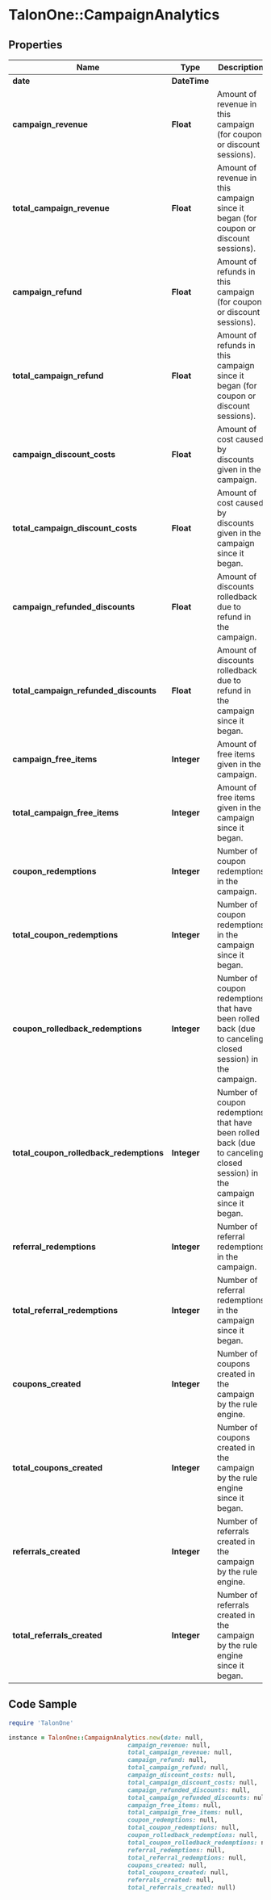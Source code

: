 # TalonOne::CampaignAnalytics

## Properties

Name | Type | Description | Notes
------------ | ------------- | ------------- | -------------
**date** | **DateTime** |  | 
**campaign_revenue** | **Float** | Amount of revenue in this campaign (for coupon or discount sessions). | 
**total_campaign_revenue** | **Float** | Amount of revenue in this campaign since it began (for coupon or discount sessions). | 
**campaign_refund** | **Float** | Amount of refunds in this campaign (for coupon or discount sessions). | 
**total_campaign_refund** | **Float** | Amount of refunds in this campaign since it began (for coupon or discount sessions). | 
**campaign_discount_costs** | **Float** | Amount of cost caused by discounts given in the campaign. | 
**total_campaign_discount_costs** | **Float** | Amount of cost caused by discounts given in the campaign since it began. | 
**campaign_refunded_discounts** | **Float** | Amount of discounts rolledback due to refund in the campaign. | 
**total_campaign_refunded_discounts** | **Float** | Amount of discounts rolledback due to refund in the campaign since it began. | 
**campaign_free_items** | **Integer** | Amount of free items given in the campaign. | 
**total_campaign_free_items** | **Integer** | Amount of free items given in the campaign since it began. | 
**coupon_redemptions** | **Integer** | Number of coupon redemptions in the campaign. | 
**total_coupon_redemptions** | **Integer** | Number of coupon redemptions in the campaign since it began. | 
**coupon_rolledback_redemptions** | **Integer** | Number of coupon redemptions that have been rolled back (due to canceling closed session) in the campaign. | 
**total_coupon_rolledback_redemptions** | **Integer** | Number of coupon redemptions that have been rolled back (due to canceling closed session) in the campaign since it began. | 
**referral_redemptions** | **Integer** | Number of referral redemptions in the campaign. | 
**total_referral_redemptions** | **Integer** | Number of referral redemptions in the campaign since it began. | 
**coupons_created** | **Integer** | Number of coupons created in the campaign by the rule engine. | 
**total_coupons_created** | **Integer** | Number of coupons created in the campaign by the rule engine since it began. | 
**referrals_created** | **Integer** | Number of referrals created in the campaign by the rule engine. | 
**total_referrals_created** | **Integer** | Number of referrals created in the campaign by the rule engine since it began. | 

## Code Sample

```ruby
require 'TalonOne'

instance = TalonOne::CampaignAnalytics.new(date: null,
                                 campaign_revenue: null,
                                 total_campaign_revenue: null,
                                 campaign_refund: null,
                                 total_campaign_refund: null,
                                 campaign_discount_costs: null,
                                 total_campaign_discount_costs: null,
                                 campaign_refunded_discounts: null,
                                 total_campaign_refunded_discounts: null,
                                 campaign_free_items: null,
                                 total_campaign_free_items: null,
                                 coupon_redemptions: null,
                                 total_coupon_redemptions: null,
                                 coupon_rolledback_redemptions: null,
                                 total_coupon_rolledback_redemptions: null,
                                 referral_redemptions: null,
                                 total_referral_redemptions: null,
                                 coupons_created: null,
                                 total_coupons_created: null,
                                 referrals_created: null,
                                 total_referrals_created: null)
```


